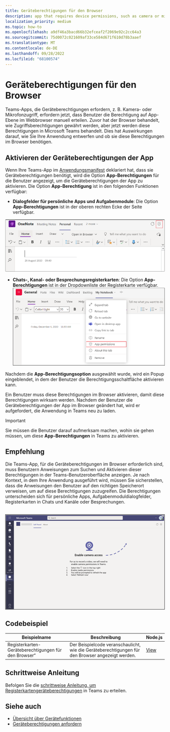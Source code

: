```yaml
---
title: Geräteberechtigungen für den Browser
description: app that requires device permissions, such as camera or microphone access, now require users to manually grant permission at a per app level in the web browser.
localization_priority: medium
ms.topic: how-to
ms.openlocfilehash: a9df46a3bacd66b32efceaf2f2069e92c2cc64a3
ms.sourcegitcommit: 75d0072c021609af33ce584d671f610d78b3aaef
ms.translationtype: MT
ms.contentlocale: de-DE
ms.lasthandoff: 09/28/2022
ms.locfileid: "68100574"
---
```

# <a name="device-permissions-for-the-browser"></a>Geräteberechtigungen für den Browser

Teams-Apps, die Geräteberechtigungen erfordern, z. B. Kamera- oder Mikrofonzugriff, erfordern jetzt, dass Benutzer die Berechtigung auf App-Ebene im Webbrowser manuell erteilen. Zuvor hat der Browser behandelt, wie Zugriffsberechtigungen gewährt werden, aber jetzt werden diese Berechtigungen in Microsoft Teams behandelt. Dies hat Auswirkungen darauf, wie Sie Ihre Anwendung entwerfen und ob sie diese Berechtigungen im Browser benötigen.

## <a name="enable-apps-device-permissions"></a>Aktivieren der Geräteberechtigungen der App

Wenn Ihre Teams-App im [Anwendungsmanifest](native-device-permissions.md#specify-permissions) deklariert hat, dass sie Geräteberechtigungen benötigt, wird die Option **App-Berechtigungen** für die Benutzer angezeigt, um die Geräteberechtigungen der App zu aktivieren. Die Option **App-Berechtigung** ist in den folgenden Funktionen verfügbar:

* **Dialogfelder für persönliche Apps und Aufgabenmodule**: Die Option **App-Berechtigungen** ist in der oberen rechten Ecke der Seite verfügbar.
<img src="../../assets/images/tabs/apppermissions.png" alt="App permissions button" width="800"/>

* **Chats-, Kanal- oder Besprechungsregisterkarten**: Die Option **App-Berechtigungen** ist in der Dropdownliste der Registerkarte verfügbar. ![Dropdownliste „App-Berechtigungen“](../../assets/images/tabs/drop-downapppermissions.png)

Nachdem die **App-Berechtigungsoption** ausgewählt wurde, wird ein Popup eingeblendet, in dem der Benutzer die Berechtigungsschaltfläche aktivieren kann.

Ein Benutzer muss diese Berechtigungen im Browser aktivieren, damit diese Berechtigungen wirksam werden. Nachdem der Benutzer die Geräteberechtigungen der App im Browser geändert hat, wird er aufgefordert, die Anwendung in Teams neu zu laden.

> [!IMPORTANT]
> Sie müssen die Benutzer darauf aufmerksam machen, wohin sie gehen müssen, um diese **App-Berechtigungen** in Teams zu aktivieren.

## <a name="recommendation"></a>Empfehlung

Die Teams-App, für die Geräteberechtigungen im Browser erforderlich sind, muss Benutzern Anweisungen zum Suchen und Aktivieren dieser Berechtigungen in der Teams-Benutzeroberfläche anzeigen. Je nach Kontext, in dem Ihre Anwendung ausgeführt wird, müssen Sie sicherstellen, dass die Anweisungen den Benutzer auf den richtigen Speicherort verweisen, um auf diese Berechtigungen zuzugreifen. Die Berechtigungen unterscheiden sich für persönliche Apps, Aufgabenmoduldialogfelder, Registerkarten in Chats und Kanäle oder Besprechungen.

</br>
<img src="../../assets/images/tabs/enable-access.png" alt="Enable camera access" width="800"/>

## <a name="code-sample"></a>Codebeispiel

|Beispielname | Beschreibung | Node.js |
|----------------|-----------------|--------------|
| Registerkarten-Geräteberechtigungen für den Browser“ | Der Beispielcode veranschaulicht, wie die Geräteberechtigungen für den Browser angezeigt werden. | [View](https://github.com/OfficeDev/Microsoft-Teams-Samples/tree/main/samples/tab-device-permissions/nodejs) |

## <a name="step-by-step-guide"></a>Schrittweise Anleitung

Befolgen Sie die [schrittweise Anleitung, um Registerkartengeräteberechtigungen](../../sbs-tab-device-permissions.yml) in Teams zu erteilen.

## <a name="see-also"></a>Siehe auch

* [Übersicht über Gerätefunktionen](device-capabilities-overview.md)
* [Geräteberechtigungen anfordern](native-device-permissions.md)
